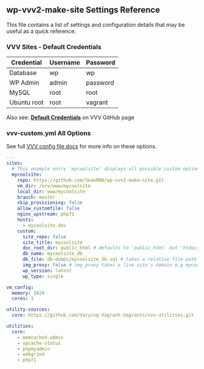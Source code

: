 ## wp-vvv2-make-site Settings Reference

This file contains a list of settings and configuration details that may be useful as a quick reference.

### VVV Sites - Default Credentials

| **Credential** | **Username** | **Password** |
|----------------|--------------|--------------|
| Database       | wp           | wp           |
| WP Admin       | admin        | password     |
| MySQL          | root         | root         |
| Ubuntu root    | root         | vagrant      |

Also see: [**Default Credentials**](https://varyingvagrantvagrants.org/docs/en-US/default-credentials/) on VVV GitHub page

### vvv-custom.yml All Options

See full [VVV config file docs](https://varyingvagrantvagrants.org/docs/en-US/vvv-config/) for more info on these options.

```yaml
---
sites:
  # This example entry 'mycoolsite' displays all possible custom options (option_name: default_value)
  mycoolsite:
    repo: https://github.com/SeanM88/wp-vvv2-make-site.git
    vm_dir: /srv/www/mycoolsite
    local_dir: www/mycoolsite
    branch: master
    skip_provisioning: false
    allow_customfile: false
    nginx_upstream: php71
    hosts:
      - mycoolsite.dev
    custom:
      site_repo: false
      site_title: mycoolsite
      doc_root_dir: public_html # defaults to 'public_html' but 'htdocs' is also common, no slashes
      db_name: mycoolsite_db
      db_file: db-dumps/mycoolsite_db.sql # takes a relative file path inside the docroot directory
      img_proxy: false # img_proxy takes a live site's domain e.g mycoolsite.com (no http:// or trailing /)
      wp_version: latest
      wp_type: single

vm_config:
  memory: 1024
  cores: 1

utility-sources:
  core: https://github.com/Varying-Vagrant-Vagrants/vvv-utilities.git

utilities:
  core:
    - memcached-admin
    - opcache-status
    - phpmyadmin
    - webgrind
    - php71
```
